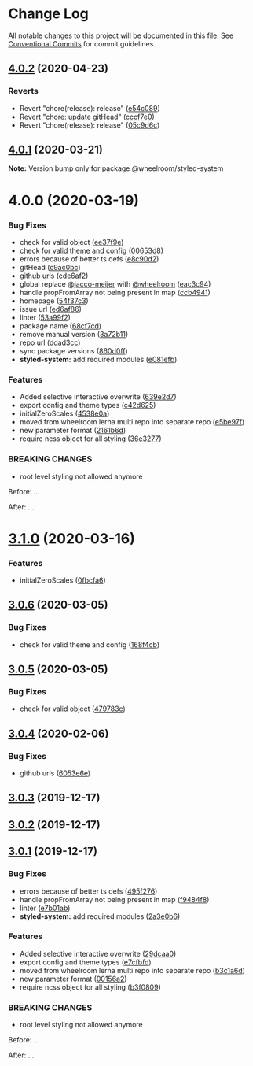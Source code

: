 # Change Log

All notable changes to this project will be documented in this file.
See [Conventional Commits](https://conventionalcommits.org) for commit guidelines.

## [4.0.2](https://github.com/wheelroom/wheelroom/compare/@wheelroom/styled-system@4.0.3...@wheelroom/styled-system@4.0.2) (2020-04-23)


### Reverts

* Revert "chore(release): release" ([e54c089](https://github.com/wheelroom/wheelroom/commit/e54c0895b5f62dc43b86d34c9292041af2d1f774))
* Revert "chore: update gitHead" ([cccf7e0](https://github.com/wheelroom/wheelroom/commit/cccf7e005abc23726020a1c917bc153a92915cf9))
* Revert "chore(release): release" ([05c9d6c](https://github.com/wheelroom/wheelroom/commit/05c9d6cf301c3a4c505cf8bd375e3cb03e14620b))





## [4.0.1](https://github.com/wheelroom/wheelroom/compare/@wheelroom/styled-system@4.0.0...@wheelroom/styled-system@4.0.1) (2020-03-21)

**Note:** Version bump only for package @wheelroom/styled-system





# 4.0.0 (2020-03-19)


### Bug Fixes

* check for valid object ([ee37f9e](https://github.com/wheelroom/wheelroom/commit/ee37f9efdb49c8d2276bf7f98977f1f0bc0fff6f))
* check for valid theme and config ([00653d8](https://github.com/wheelroom/wheelroom/commit/00653d8daf195d65def822125e8688a1d2f6805d))
* errors because of better ts defs ([e8c90d2](https://github.com/wheelroom/wheelroom/commit/e8c90d2f3ca5c884ca4492884f08dfe0fb4addac))
* gitHead ([c9ac0bc](https://github.com/wheelroom/wheelroom/commit/c9ac0bccc309e7b615424a310f66bea27851aa3f))
* github urls ([cde6af2](https://github.com/wheelroom/wheelroom/commit/cde6af296a5d3152ff7e3739cec1c4efd5dd1a73))
* global replace [@jacco-meijer](https://github.com/jacco-meijer) with [@wheelroom](https://github.com/wheelroom) ([eac3c94](https://github.com/wheelroom/wheelroom/commit/eac3c949381a2a5ce2a7aa656f458681b680dc6c))
* handle propFromArray not being present in map ([ccb4941](https://github.com/wheelroom/wheelroom/commit/ccb4941b01006016eddc53ac5286494c02114506))
* homepage ([54f37c3](https://github.com/wheelroom/wheelroom/commit/54f37c32233d4cab3faf4d9311ec56faf2837ef4))
* issue url ([ed6af86](https://github.com/wheelroom/wheelroom/commit/ed6af864c251bcba2731ce3890c6c3a498d97cad))
* linter ([53a99f2](https://github.com/wheelroom/wheelroom/commit/53a99f22018c9cc8fd88a775d8da1ce531920ba7))
* package name ([68cf7cd](https://github.com/wheelroom/wheelroom/commit/68cf7cd473b9c8b35144c37768e2311c51a90c75))
* remove manual version ([3a72b11](https://github.com/wheelroom/wheelroom/commit/3a72b118a6b688e94ac6ae9da05a0e3b7561696a))
* repo url ([ddad3cc](https://github.com/wheelroom/wheelroom/commit/ddad3cc6c861fb6ae9afce676e49e24c5a32d781))
* sync package versions ([860d0ff](https://github.com/wheelroom/wheelroom/commit/860d0ffe09d318c42d71351cd7f4ba7951e6b882))
* **styled-system:** add required modules ([e081efb](https://github.com/wheelroom/wheelroom/commit/e081efbc334b5d727695d4eee8720b69c745867f))


### Features

* Added selective interactive overwrite ([639e2d7](https://github.com/wheelroom/wheelroom/commit/639e2d714bae07c17d12530e8aa3b0856901edba))
* export config and theme types ([c42d625](https://github.com/wheelroom/wheelroom/commit/c42d625795065737f90037e6d85159aa28af5312))
* initialZeroScales ([4538e0a](https://github.com/wheelroom/wheelroom/commit/4538e0a68012a033ab24a871f2a36082dd95ef60))
* moved from wheelroom lerna multi repo into separate repo ([e5be97f](https://github.com/wheelroom/wheelroom/commit/e5be97f4c5c20f5c5bab87df1cbc32e5ca7beb84))
* new parameter format ([2161b6d](https://github.com/wheelroom/wheelroom/commit/2161b6d9d8d78694b4216d9debc52e74309bff21))
* require ncss object for all styling ([36e3277](https://github.com/wheelroom/wheelroom/commit/36e327704687a75775b1eada2f3895e0c5e95e6d))


### BREAKING CHANGES

* root level styling not allowed anymore

Before: <Box m=2>...</Box>

After: <Box ncss={{m:2}}>...</Box>





# [3.1.0](https://github.com/wheelroom/wheelroom/compare/v3.0.6...v3.1.0) (2020-03-16)


### Features

* initialZeroScales ([0fbcfa6](https://github.com/wheelroom/wheelroom/commit/0fbcfa6e32f5d7145920ef8c6f4e369df44285a4))



## [3.0.6](https://github.com/wheelroom/wheelroom/compare/v3.0.5...v3.0.6) (2020-03-05)


### Bug Fixes

* check for valid theme and config ([168f4cb](https://github.com/wheelroom/wheelroom/commit/168f4cb1efe23d74253465788b656aa536bdc621))



## [3.0.5](https://github.com/wheelroom/wheelroom/compare/v3.0.4...v3.0.5) (2020-03-05)


### Bug Fixes

* check for valid object ([479783c](https://github.com/wheelroom/wheelroom/commit/479783cb3905149cd05f3af8256ae54f0dbc12db))



## [3.0.4](https://github.com/wheelroom/wheelroom/compare/v3.0.3...v3.0.4) (2020-02-06)


### Bug Fixes

* github urls ([6053e6e](https://github.com/wheelroom/wheelroom/commit/6053e6e3051865be910a27f998986f09ef179df7))



## [3.0.3](https://github.com/wheelroom/wheelroom/compare/v3.0.2...v3.0.3) (2019-12-17)



## [3.0.2](https://github.com/wheelroom/wheelroom/compare/v3.0.1...v3.0.2) (2019-12-17)



## [3.0.1](https://github.com/wheelroom/wheelroom/compare/2a3e0b631dcaab52e61c598f2cea544297674229...v3.0.1) (2019-12-17)


### Bug Fixes

* errors because of better ts defs ([495f276](https://github.com/wheelroom/wheelroom/commit/495f276d3fced9281f9b77be68f27675d32eefff))
* handle propFromArray not being present in map ([f9484f8](https://github.com/wheelroom/wheelroom/commit/f9484f8f654d2edcf6ed4b56070d4a2d2bb06dc0))
* linter ([e7b01ab](https://github.com/wheelroom/wheelroom/commit/e7b01ab91e9088a54e3200cd6518fece71d80d5e))
* **styled-system:** add required modules ([2a3e0b6](https://github.com/wheelroom/wheelroom/commit/2a3e0b631dcaab52e61c598f2cea544297674229))


### Features

* Added selective interactive  overwrite ([29dcaa0](https://github.com/wheelroom/wheelroom/commit/29dcaa0e0e3d7cc483832ef532460c84e890f346))
* export config and theme types ([e7cfbfd](https://github.com/wheelroom/wheelroom/commit/e7cfbfd87400461ba8a7b75f1ddf40f991d52ee6))
* moved from wheelroom lerna multi repo into separate repo ([b3c1a6d](https://github.com/wheelroom/wheelroom/commit/b3c1a6d690b5ba47f751d2f338a1c9afdfdc6f09))
* new parameter format ([00156a2](https://github.com/wheelroom/wheelroom/commit/00156a231da930a0a146500a6a7a785cdaa00dd1))
* require ncss object for all styling ([b3f0809](https://github.com/wheelroom/wheelroom/commit/b3f0809649ccbbea123585a9cadf017538e479e8))


### BREAKING CHANGES

* root level styling not allowed anymore

Before: <Box m=2>...</Box>

After: <Box ncss={{m:2}}>...</Box>

